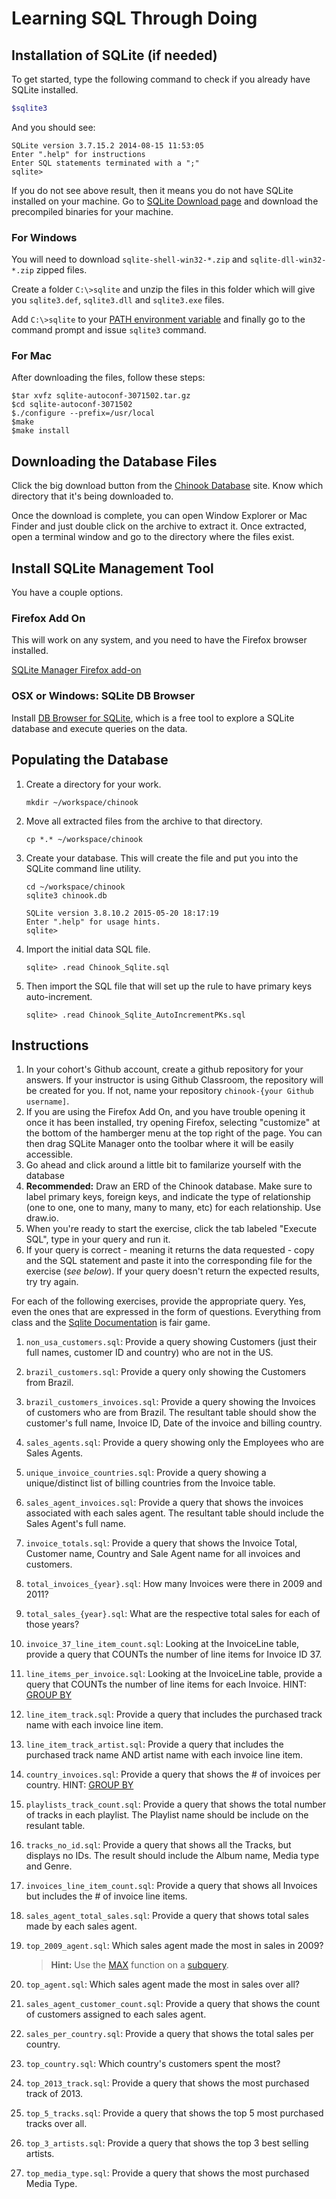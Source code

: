 # Learning SQL Through Doing

## Installation of SQLite (if needed)

To get started, type the following command to check if you already have SQLite installed.

```bash
$sqlite3
```

And you should see:

```
SQLite version 3.7.15.2 2014-08-15 11:53:05
Enter ".help" for instructions
Enter SQL statements terminated with a ";"
sqlite>
```

If you do not see above result, then it means you do not have SQLite installed on your machine. Go to [SQLite Download page](http://www.sqlite.org/download.html) and download the precompiled binaries for your machine.

### For Windows

You will need to download `sqlite-shell-win32-*.zip` and `sqlite-dll-win32-*.zip` zipped files.

Create a folder `C:\>sqlite` and unzip the files in this folder which will give you `sqlite3.def`, `sqlite3.dll` and `sqlite3.exe` files.

Add `C:\>sqlite` to your [PATH environment variable](http://dustindavis.me/update-windows-path-without-rebooting/) and finally go to the command prompt and issue `sqlite3` command.

### For Mac

After downloading the files, follow these steps:

```
$tar xvfz sqlite-autoconf-3071502.tar.gz
$cd sqlite-autoconf-3071502
$./configure --prefix=/usr/local
$make
$make install
```

## Downloading the Database Files

Click the big download button from the [Chinook Database](http://chinookdatabase.codeplex.com/) site. Know which directory that it's being downloaded to.

Once the download is complete, you can open Window Explorer or Mac Finder and just double click on the archive to extract it. Once extracted, open a terminal window and go to the directory where the files exist.

## Install SQLite Management Tool

You have a couple options. 

### Firefox Add On

This will work on any system, and you need to have the Firefox browser installed.

[SQLite Manager Firefox add-on](https://addons.mozilla.org/en-US/firefox/addon/sqlite-manager/)

### OSX or Windows: SQLite DB Browser

Install [DB Browser for SQLite](http://sqlitebrowser.org/), which is a free tool to explore a SQLite database and execute queries on the data.

## Populating the Database

1. Create a directory for your work.

    ```
    mkdir ~/workspace/chinook
    ```
2. Move all extracted files from the archive to that directory.

    ```
    cp *.* ~/workspace/chinook
    ```

3. Create your database. This will create the file and put you into the SQLite command line utility.

    ```
    cd ~/workspace/chinook
    sqlite3 chinook.db

    SQLite version 3.8.10.2 2015-05-20 18:17:19
    Enter ".help" for usage hints.
    sqlite>
    ```

4. Import the initial data SQL file.

    ```
    sqlite> .read Chinook_Sqlite.sql
    ```

5. Then import the SQL file that will set up the rule to have primary keys auto-increment.

    ```
    sqlite> .read Chinook_Sqlite_AutoIncrementPKs.sql
    ```



## Instructions

1. In your cohort's Github account, create a github repository for your answers. If your instructor is using Github Classroom, the repository will be created for you. If not, name your repository `chinook-{your Github username]`.
1. If you are using the Firefox Add On, and you have trouble opening it once it has been installed, try opening Firefox, selecting "customize" at the bottom of the hamberger menu at the top right of the page. You can then drag SQLite Manager onto the toolbar where it will be easily accessible.
1. Go ahead and click around a little bit to familarize yourself with the database
1. **Recommended:** Draw an ERD of the Chinook database. Make sure to label primary keys, foreign keys, and indicate the type of relationship (one to one, one to many, many to many, etc) for each relationship. Use draw.io.
1. When you're ready to start the exercise, click the tab labeled "Execute SQL", type in your query and run it.
1. If your query is correct - meaning it returns the data requested - copy and the SQL statement and paste it into the corresponding file for the exercise (_see below_). If your query doesn't return the expected results, try try again.

For each of the following exercises, provide the appropriate query. Yes, even the ones that are expressed in the form of questions. Everything from class and the [Sqlite Documentation](http://www.sqlite.org/) is fair game.

1. `non_usa_customers.sql`: Provide a query showing Customers (just their full names, customer ID and country) who are not in the US.
1. `brazil_customers.sql`: Provide a query only showing the Customers from Brazil.
1. `brazil_customers_invoices.sql`: Provide a query showing the Invoices of customers who are from Brazil. The resultant table should show the customer's full name, Invoice ID, Date of the invoice and billing country.
1. `sales_agents.sql`: Provide a query showing only the Employees who are Sales Agents.
1. `unique_invoice_countries.sql`: Provide a query showing a unique/distinct list of billing countries from the Invoice table.
1. `sales_agent_invoices.sql`: Provide a query that shows the invoices associated with each sales agent. The resultant table should include the Sales Agent's full name.
1. `invoice_totals.sql`: Provide a query that shows the Invoice Total, Customer name, Country and Sale Agent name for all invoices and customers.
1. `total_invoices_{year}.sql`: How many Invoices were there in 2009 and 2011? 
1. `total_sales_{year}.sql`: What are the respective total sales for each of those years?
1. `invoice_37_line_item_count.sql`: Looking at the InvoiceLine table, provide a query that COUNTs the number of line items for Invoice ID 37.
1. `line_items_per_invoice.sql`: Looking at the InvoiceLine table, provide a query that COUNTs the number of line items for each Invoice. HINT: [GROUP BY](http://www.sqlite.org/lang_select.html#resultset)
1. `line_item_track.sql`: Provide a query that includes the purchased track name with each invoice line item.
1. `line_item_track_artist.sql`: Provide a query that includes the purchased track name AND artist name with each invoice line item.
1. `country_invoices.sql`: Provide a query that shows the # of invoices per country. HINT: [GROUP BY](http://www.sqlite.org/lang_select.html#resultset)
1. `playlists_track_count.sql`: Provide a query that shows the total number of tracks in each playlist. The Playlist name should be include on the resulant table.
1. `tracks_no_id.sql`: Provide a query that shows all the Tracks, but displays no IDs. The result should include the Album name, Media type and Genre.
1. `invoices_line_item_count.sql`: Provide a query that shows all Invoices but includes the # of invoice line items.
1. `sales_agent_total_sales.sql`: Provide a query that shows total sales made by each sales agent.
1. `top_2009_agent.sql`: Which sales agent made the most in sales in 2009?

    > **Hint:** Use the [MAX](https://www.sqlite.org/lang_aggfunc.html#maxggunc) function on a [subquery](http://beginner-sql-tutorial.com/sql-subquery.htm).

1. `top_agent.sql`: Which sales agent made the most in sales over all?
1. `sales_agent_customer_count.sql`: Provide a query that shows the count of customers assigned to each sales agent.
1. `sales_per_country.sql`: Provide a query that shows the total sales per country.
1. `top_country.sql`: Which country's customers spent the most?
1. `top_2013_track.sql`: Provide a query that shows the most purchased track of 2013.
1. `top_5_tracks.sql`: Provide a query that shows the top 5 most purchased tracks over all.
1. `top_3_artists.sql`: Provide a query that shows the top 3 best selling artists.
1. `top_media_type.sql`: Provide a query that shows the most purchased Media Type.






